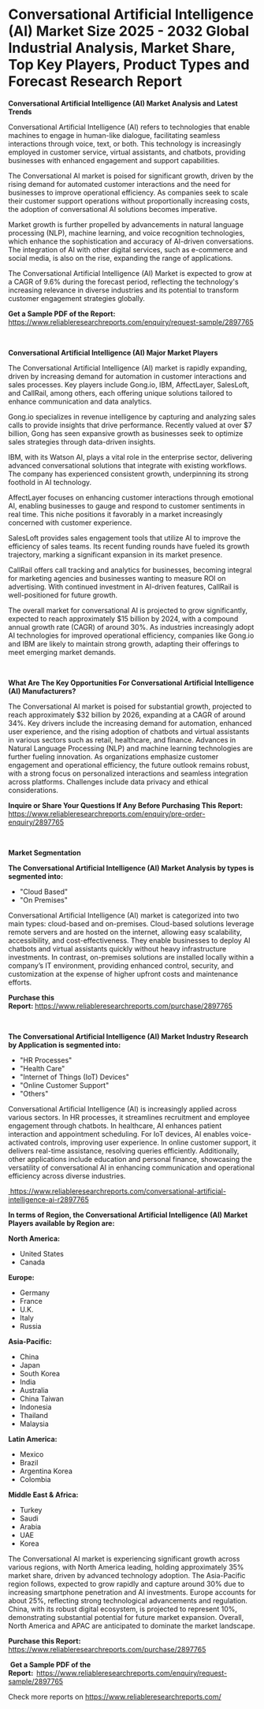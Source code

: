 <p><h1>Conversational Artificial Intelligence (AI) Market Size 2025 - 2032 Global Industrial Analysis, Market Share, Top Key Players, Product Types and Forecast Research Report</h1></p><p><strong>Conversational Artificial Intelligence (AI) Market Analysis and Latest Trends</strong></p>
<p><p>Conversational Artificial Intelligence (AI) refers to technologies that enable machines to engage in human-like dialogue, facilitating seamless interactions through voice, text, or both. This technology is increasingly employed in customer service, virtual assistants, and chatbots, providing businesses with enhanced engagement and support capabilities.</p><p>The Conversational AI market is poised for significant growth, driven by the rising demand for automated customer interactions and the need for businesses to improve operational efficiency. As companies seek to scale their customer support operations without proportionally increasing costs, the adoption of conversational AI solutions becomes imperative.</p><p>Market growth is further propelled by advancements in natural language processing (NLP), machine learning, and voice recognition technologies, which enhance the sophistication and accuracy of AI-driven conversations. The integration of AI with other digital services, such as e-commerce and social media, is also on the rise, expanding the range of applications. </p><p>The Conversational Artificial Intelligence (AI) Market is expected to grow at a CAGR of 9.6% during the forecast period, reflecting the technology's increasing relevance in diverse industries and its potential to transform customer engagement strategies globally.</p></p>
<p><strong>Get a Sample PDF of the Report:&nbsp;</strong> <a href="https://www.reliableresearchreports.com/enquiry/request-sample/2897765?utm_campaign=2042&utm_medium=2&utm_source=Github&utm_content=ia&utm_term=15032025&utm_id=conversational-artificial-intelligence-ai">https://www.reliableresearchreports.com/enquiry/request-sample/2897765</a></p>
<p>&nbsp;</p>
<p><strong>Conversational Artificial Intelligence (AI) Major Market Players</strong></p>
<p><p>The Conversational Artificial Intelligence (AI) market is rapidly expanding, driven by increasing demand for automation in customer interactions and sales processes. Key players include Gong.io, IBM, AffectLayer, SalesLoft, and CallRail, among others, each offering unique solutions tailored to enhance communication and data analytics.</p><p>Gong.io specializes in revenue intelligence by capturing and analyzing sales calls to provide insights that drive performance. Recently valued at over $7 billion, Gong has seen expansive growth as businesses seek to optimize sales strategies through data-driven insights.</p><p>IBM, with its Watson AI, plays a vital role in the enterprise sector, delivering advanced conversational solutions that integrate with existing workflows. The company has experienced consistent growth, underpinning its strong foothold in AI technology.</p><p>AffectLayer focuses on enhancing customer interactions through emotional AI, enabling businesses to gauge and respond to customer sentiments in real time. This niche positions it favorably in a market increasingly concerned with customer experience.</p><p>SalesLoft provides sales engagement tools that utilize AI to improve the efficiency of sales teams. Its recent funding rounds have fueled its growth trajectory, marking a significant expansion in its market presence.</p><p>CallRail offers call tracking and analytics for businesses, becoming integral for marketing agencies and businesses wanting to measure ROI on advertising. With continued investment in AI-driven features, CallRail is well-positioned for future growth.</p><p>The overall market for conversational AI is projected to grow significantly, expected to reach approximately $15 billion by 2024, with a compound annual growth rate (CAGR) of around 30%. As industries increasingly adopt AI technologies for improved operational efficiency, companies like Gong.io and IBM are likely to maintain strong growth, adapting their offerings to meet emerging market demands.</p></p>
<p>&nbsp;</p>
<p><strong>What Are The Key Opportunities For Conversational Artificial Intelligence (AI) Manufacturers?</strong></p>
<p><p>The Conversational AI market is poised for substantial growth, projected to reach approximately $32 billion by 2026, expanding at a CAGR of around 34%. Key drivers include the increasing demand for automation, enhanced user experience, and the rising adoption of chatbots and virtual assistants in various sectors such as retail, healthcare, and finance. Advances in Natural Language Processing (NLP) and machine learning technologies are further fueling innovation. As organizations emphasize customer engagement and operational efficiency, the future outlook remains robust, with a strong focus on personalized interactions and seamless integration across platforms. Challenges include data privacy and ethical considerations.</p></p>
<p><strong>Inquire or Share Your Questions If Any Before Purchasing This Report:</strong> <a href="https://www.reliableresearchreports.com/enquiry/pre-order-enquiry/2897765?utm_campaign=2042&utm_medium=2&utm_source=Github&utm_content=ia&utm_term=15032025&utm_id=conversational-artificial-intelligence-ai">https://www.reliableresearchreports.com/enquiry/pre-order-enquiry/2897765</a></p>
<p>&nbsp;</p>
<p><strong>Market Segmentation</strong></p>
<p><strong>The Conversational Artificial Intelligence (AI) Market Analysis by types is segmented into:</strong></p>
<p><ul><li>"Cloud Based"</li><li>"On Premises"</li></ul></p>
<p><p>Conversational Artificial Intelligence (AI) market is categorized into two main types: cloud-based and on-premises. Cloud-based solutions leverage remote servers and are hosted on the internet, allowing easy scalability, accessibility, and cost-effectiveness. They enable businesses to deploy AI chatbots and virtual assistants quickly without heavy infrastructure investments. In contrast, on-premises solutions are installed locally within a company’s IT environment, providing enhanced control, security, and customization at the expense of higher upfront costs and maintenance efforts.</p></p>
<p><strong>Purchase this Report:&nbsp;</strong><a href="https://www.reliableresearchreports.com/purchase/2897765?utm_campaign=2042&utm_medium=2&utm_source=Github&utm_content=ia&utm_term=15032025&utm_id=conversational-artificial-intelligence-ai">https://www.reliableresearchreports.com/purchase/2897765</a></p>
<p>&nbsp;</p>
<p><strong>The Conversational Artificial Intelligence (AI) Market Industry Research by Application is segmented into:</strong></p>
<p><ul><li>"HR Processes"</li><li>"Health Care"</li><li>"Internet of Things (IoT) Devices"</li><li>"Online Customer Support"</li><li>"Others"</li></ul></p>
<p><p>Conversational Artificial Intelligence (AI) is increasingly applied across various sectors. In HR processes, it streamlines recruitment and employee engagement through chatbots. In healthcare, AI enhances patient interaction and appointment scheduling. For IoT devices, AI enables voice-activated controls, improving user experience. In online customer support, it delivers real-time assistance, resolving queries efficiently. Additionally, other applications include education and personal finance, showcasing the versatility of conversational AI in enhancing communication and operational efficiency across diverse industries.</p></p>
<p><a href="https://www.reliableresearchreports.com/conversational-artificial-intelligence-ai-r2897765?utm_campaign=2042&utm_medium=2&utm_source=Github&utm_content=ia&utm_term=15032025&utm_id=conversational-artificial-intelligence-ai">&nbsp;https://www.reliableresearchreports.com/conversational-artificial-intelligence-ai-r2897765</a></p>
<p><strong>In terms of Region, the Conversational Artificial Intelligence (AI) Market Players available by Region are:</strong></p>
<p>
    <p> <strong> North America: </strong>
        <ul>
            <li>United States</li>
            <li>Canada</li>
        </ul>
        </p> 
    <p> <strong> Europe: </strong>
        <ul>
            <li>Germany</li>
            <li>France</li>
            <li>U.K.</li>
            <li>Italy</li>
            <li>Russia</li>
        </ul>
        </p> 
    <p> <strong> Asia-Pacific: </strong>
        <ul>
            <li>China</li>
            <li>Japan</li>
            <li>South Korea</li>
            <li>India</li>
            <li>Australia</li>
            <li>China Taiwan</li>
            <li>Indonesia</li>
            <li>Thailand</li>
            <li>Malaysia</li>
        </ul>
        </p> 
    <p> <strong> Latin America: </strong>
        <ul>
            <li>Mexico</li>
            <li>Brazil</li>
            <li>Argentina Korea</li>
            <li>Colombia</li>
        </ul>
        </p> 
    <p> <strong> Middle East & Africa: </strong>
        <ul>
            <li>Turkey</li>
            <li>Saudi</li>
            <li>Arabia</li>
            <li>UAE</li>
            <li>Korea</li>
        </ul>
    </p>
    </p>
<p><p>The Conversational AI market is experiencing significant growth across various regions, with North America leading, holding approximately 35% market share, driven by advanced technology adoption. The Asia-Pacific region follows, expected to grow rapidly and capture around 30% due to increasing smartphone penetration and AI investments. Europe accounts for about 25%, reflecting strong technological advancements and regulation. China, with its robust digital ecosystem, is projected to represent 10%, demonstrating substantial potential for future market expansion. Overall, North America and APAC are anticipated to dominate the market landscape.</p></p>
<p><strong>Purchase this Report: </strong><a href="https://www.reliableresearchreports.com/purchase/2897765?utm_campaign=2042&utm_medium=2&utm_source=Github&utm_content=ia&utm_term=15032025&utm_id=conversational-artificial-intelligence-ai">https://www.reliableresearchreports.com/purchase/2897765</a></p>
<p>&nbsp;<strong>Get a Sample PDF of the Report:&nbsp;&nbsp;</strong><a href="https://www.reliableresearchreports.com/enquiry/request-sample/2897765?utm_campaign=2042&utm_medium=2&utm_source=Github&utm_content=ia&utm_term=15032025&utm_id=conversational-artificial-intelligence-ai">https://www.reliableresearchreports.com/enquiry/request-sample/2897765</a></p>
<p><strong></strong></p>
<p>Check more reports on <a href="https://www.reliableresearchreports.com/?utm_campaign=2042&utm_medium=2&utm_source=Github&utm_content=ia&utm_term=15032025&utm_id=conversational-artificial-intelligence-ai">https://www.reliableresearchreports.com/</a></p>